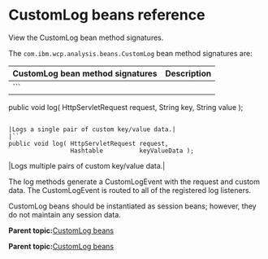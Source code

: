 # CustomLog beans reference

View the CustomLog bean method signatures.

The `com.ibm.wcp.analysis.beans.CustomLog` bean method signatures are:

|CustomLog bean method signatures|Description|
|--------------------------------|-----------|
|```
public void log( HttpServletRequest request,
                 String             key,
                 String             value );
```

|Logs a single pair of custom key/value data.|
|```
public void log( HttpServletRequest request,
                 Hashtable          keyValueData );
```

|Logs multiple pairs of custom key/value data.|

The log methods generate a CustomLogEvent with the request and custom data. The CustomLogEvent is routed to all of the registered log listeners.

CustomLog beans should be instantiated as session beans; however, they do not maintain any session data.

**Parent topic:**[CustomLog beans](../pzn/pzn_customlog_beans.md)

**Parent topic:**[CustomLog beans](../pzn/pzn_customlog_beans.md)

